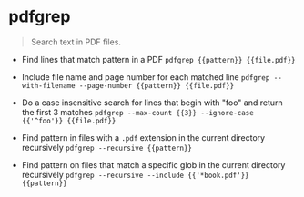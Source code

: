 # pdfgrep
> Search text in PDF files.

- Find lines that match pattern in a PDF
`pdfgrep {{pattern}} {{file.pdf}}`

- Include file name and page number for each matched line
`pdfgrep --with-filename --page-number {{pattern}} {{file.pdf}}`

- Do a case insensitive search for lines that begin with "foo" and return the first 3 matches
`pdfgrep --max-count {{3}} --ignore-case {{'^foo'}} {{file.pdf}}`

- Find pattern in files with a `.pdf` extension in the current directory recursively
`pdfgrep --recursive {{pattern}}`

- Find pattern on files that match a specific glob in the current directory recursively
`pdfgrep --recursive --include {{'*book.pdf'}} {{pattern}}`
